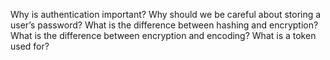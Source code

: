 Why is authentication important?
Why should we be careful about storing a user’s password?
What is the difference between hashing and encryption?
What is the difference between encryption and encoding?
What is a token used for?
